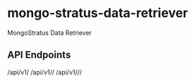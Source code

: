 # mongo-stratus-data-retriever
MongoStratus Data Retriever

## API Endpoints
/api/v1/<user>
/api/v1/<user>/<instance>
/api/v1/<user>/<instance>/<database>
